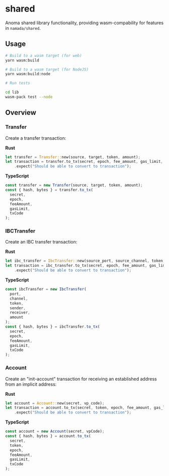 # shared

Anoma shared library functionality, providing wasm-compability for features in `namada/shared`.

## Usage

```bash
# Build to a wasm target (for web)
yarn wasm:build

# Build to a wasm target (for NodeJS)
yarn wasm:build:node

# Run tests

cd lib
wasm-pack test --node
```

## Overview

### Transfer

Create a transfer transaction:

**Rust**

```rust
let transfer = Transfer::new(source, target, token, amount);
let transaction = transfer.to_tx(secret, epoch, fee_amount, gas_limit, tx_code)
    .expect("Should be able to convert to transaction");
```

**TypeScript**

```ts
const transfer = new Transfer(source, target, token, amount);
const { hash, bytes } = transfer.to_tx(
  secret,
  epoch,
  feeAmount,
  gasLimit,
  txCode
);
```

### IBCTransfer

Create an IBC transfer transaction:

**Rust**

```rust
let ibc_transfer = IbcTransfer::new(source_port, source_channel, token, sender, receiver, amount);
let transaction = ibc_transfer.to_tx(secret, epoch, fee_amount, gas_limit, tx_code)
    .expect("Should be able to convert to transaction");
```

**TypeScript**

```ts
const ibcTransfer = new IbcTransfer(
  port,
  channel,
  token,
  sender,
  receiver,
  amount
);
const { hash, bytes } = ibcTransfer.to_tx(
  secret,
  epoch,
  feeAmount,
  gasLimit,
  txCode
);
```

### Account

Create an "init-account" transaction for receiving an established address from an implicit address:

**Rust**

```rust
let account = Account::new(secret, vp_code);
let transaction = account.to_tx(secret, token, epoch, fee_amount, gas_limit, tx_code)
    .expect("Should be able to convert to transaction");
```

**TypeScript**

```ts
const account = new Account(secret, vpCode);
const { hash, bytes } = account.to_tx(
  secret,
  token,
  epoch,
  feeAmount,
  gasLimit,
  txCode
);
```
